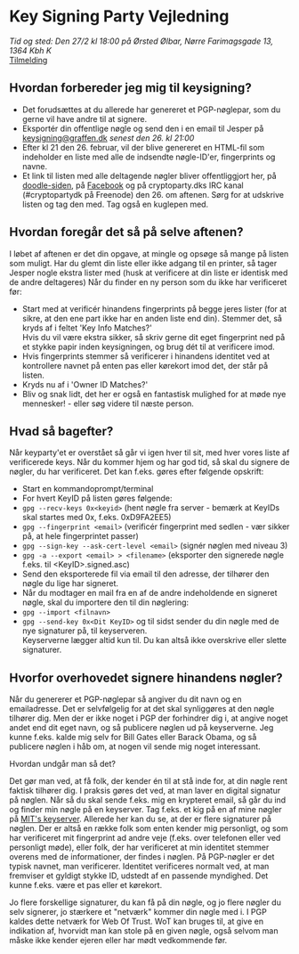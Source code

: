 # Key Signing Party Vejledning
*Tid og sted: Den 27/2 kl 18:00 på Ørsted Ølbar, Nørre Farimagsgade 13, 1364 Kbh K*  
[Tilmelding](http://doodle.com/ckh8btspqz8mxgrs)

## Hvordan forbereder jeg mig til keysigning?

* Det forudsættes at du allerede har genereret et PGP-nøglepar, som du gerne vil have andre til at signere.
* Eksportér din offentlige nøgle og send den i en email til Jesper på keysigning@graffen.dk *senest den 26. kl 21:00*
* Efter kl 21 den 26. februar, vil der blive genereret en HTML-fil som indeholder en liste med alle de indsendte nøgle-ID'er, fingerprints og navne.
* Et link til listen med alle deltagende nøgler bliver offentliggjort her, på [doodle-siden](http://doodle.com/ckh8btspqz8mxgrs), på [Facebook](https://www.facebook.com/events/857599447611478/) og på cryptoparty.dks IRC kanal (#cryptopartydk på Freenode) den 26. om aftenen. Sørg for at udskrive listen og tag den med. Tag også en kuglepen med.

## Hvordan foregår det så på selve aftenen?
I løbet af aftenen er det din opgave, at mingle og opsøge så mange på listen som muligt. Har du glemt din liste eller ikke adgang til en printer, så tager Jesper nogle ekstra lister med (husk at verificere at din liste er identisk med de andre deltageres)
Når du finder en ny person som du ikke har verificeret før:

* Start med at verificér hinandens fingerprints på begge jeres lister (for at sikre, at den ene part ikke har en anden liste end din). Stemmer det, så kryds af i feltet 'Key Info Matches?'  
Hvis du vil være ekstra sikker, så skriv gerne dit eget fingerprint ned på et stykke papir inden keysigningen, og brug dét til at verificere imod.
* Hvis fingerprints stemmer så verificerer i hinandens identitet ved at kontrollere navnet på enten pas eller kørekort imod det, der står på listen.
* Kryds nu af i 'Owner ID Matches?'
* Bliv og snak lidt, det her er også en fantastisk mulighed for at møde nye mennesker! - eller søg videre til næste person.

## Hvad så bagefter?
Når keyparty'et er overstået så går vi igen hver til sit, med hver vores liste af verificerede keys. Når du kommer hjem og har god tid, så skal du signere
de nøgler, du har verificeret. Det kan f.eks. gøres efter følgende opskrift:

* Start en kommandoprompt/terminal
* For hvert KeyID på listen gøres følgende:
* `gpg --recv-keys 0x<keyid>` (hent nøgle fra server - bemærk at KeyIDs skal startes med 0x, f.eks. 0xD9FA2EE5)
* `gpg --fingerprint <email>` (verificér fingerprint med sedlen - vær sikker på, at hele fingerprintet passer)
* `gpg --sign-key --ask-cert-level <email>` (signér nøglen med niveau 3)
* `gpg -a --export <email> > <filename>` (eksporter den signerede nøgle f.eks. til &lt;KeyID>.signed.asc)
* Send den eksporterede fil via email til den adresse, der tilhører den nøgle du lige har signeret.
* Når du modtager en mail fra en af de andre indeholdende en signeret nøgle, skal du importere den til din nøglering:
* `gpg --import <filnavn>`
* `gpg --send-key 0x<Dit KeyID>` og til sidst sender du din nøgle med de nye signaturer på, til keyserveren.  
Keyserverne lægger altid kun til. Du kan altså ikke overskrive eller slette signaturer. 

## Hvorfor overhovedet signere hinandens nøgler?
Når du genererer et PGP-nøglepar så angiver du dit navn og en emailadresse. Det er selvfølgelig for at det skal synliggøres at den nøgle tilhører dig. Men der er ikke noget i PGP
der forhindrer dig i, at angive noget andet end dit eget navn, og så publicere nøglen ud på keyserverne. Jeg kunne f.eks. kalde mig selv for Bill Gates eller Barack Obama, og så publicere nøglen
i håb om, at nogen vil sende mig noget interessant.  
  
Hvordan undgår man så det?  

Det gør man ved, at få folk, der kender én til at stå inde for, at din nøgle rent faktisk tilhører dig. I praksis gøres det ved, at man laver en digital signatur på nøglen.
Når så du skal sende f.eks. mig en krypteret email, så går du ind og finder min nøgle på en keyserver. Tag f.eks. et kig på en af mine nøgler på [MIT's keyserver](http://pgp.mit.edu/pks/lookup?op=vindex&search=0x416C5A0DD9FA2EE5). 
Allerede her kan du se, at der er flere signaturer på nøglen. Der er altså en række folk som enten kender mig personligt, og som har verificeret mit fingerprint ad andre veje (f.eks. over telefonen eller ved personligt møde), eller 
folk, der har verificeret at min identitet stemmer overens med de informationer, der findes i nøglen. På PGP-nøgler er det typisk navnet, man verificerer. Identitet verificeres normalt ved, at man fremviser et gyldigt stykke ID, udstedt af en passende myndighed. Det kunne
f.eks. være et pas eller et kørekort.  
  
Jo flere forskellige signaturer, du kan få på din nøgle, og jo flere nøgler du selv signerer, jo stærkere et "netværk" kommer din nøgle med i. I PGP kaldes dette netværk for
Web Of Trust. WoT kan bruges til, at give en indikation af, hvorvidt man kan stole på en given nøgle, også selvom man måske ikke kender ejeren eller har mødt vedkommende før.  

